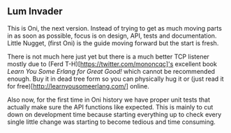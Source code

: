 ## Lum Invader
This is Oni, the next version. Instead of trying to get as much moving parts in as soon as possible, focus is on design, API, tests and documentation. Little Nugget, (first Oni) is the guide moving forward but the start is fresh.

There is not much here just yet but there is a much better TCP listener mostly due to (Ferd T-H)[https://twitter.com/mononcqc]'s excellent book _Learn You Some Erlang for Great Good!_ which cannot be recommended enough. Buy it in dead tree form so you can physically hug it or (just read it for free)[http://learnyousomeerlang.com/] online.

Also now, for the first time in Oni history we have proper unit tests that actually make sure the API functions like expected. This is mainly to cut down on development time because starting everything up to check every single little change was starting to become tedious and time consuming.
